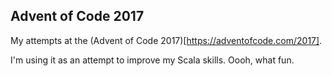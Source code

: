 ## Advent of Code 2017

My attempts at the (Advent of Code 2017)[https://adventofcode.com/2017].

I'm using it as an attempt to improve my Scala skills. Oooh, what fun.
